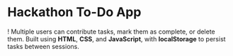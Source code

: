 # Hackathon To-Do App

! Multiple users can contribute tasks, mark them as complete, or delete them. Built using **HTML**, **CSS**, and **JavaScript**, with **localStorage** to persist tasks between sessions.


